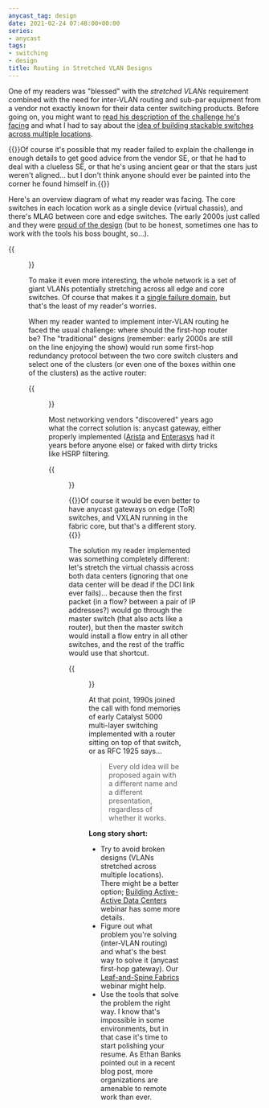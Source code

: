 ```yaml
---
anycast_tag: design
date: 2021-02-24 07:48:00+00:00
series:
- anycast
tags:
- switching
- design
title: Routing in Stretched VLAN Designs
---
```

One of my readers was "blessed" with the *stretched VLANs* requirement combined with the need for inter-VLAN routing and sub-par equipment from a vendor not exactly known for their data center switching products. Before going on, you might want to [read his description of the challenge he's facing](/2011/09/long-distance-irf-fabric-works-best-in/#380) and what I had to say about the [idea of building stackable switches across multiple locations](/2011/09/long-distance-irf-fabric-works-best-in/).

{{<note>}}Of course it's possible that my reader failed to explain the challenge in enough details to get good advice from the vendor SE, or that he had to deal with a clueless SE, or that he's using ancient gear or that the stars just weren't aligned... but I don't think anyone should ever be painted into the corner he found himself in.{{</note>}}

Here's an overview diagram of what my reader was facing. The core switches in each location work as a single device (virtual chassis), and there's MLAG between core and edge switches. The early 2000s just called and they were [proud of the design](/2020/03/should-i-go-with-vxlan-or-mlag-with-stp/) (but to be honest, sometimes one has to work with the tools his boss bought, so...).
<!--more-->
{{<figure src="/2021/02/sr-overview.png" caption="Overview diagram">}}

To make it even more interesting, the whole network is a set of giant VLANs potentially stretching across all edge and core switches. Of course that makes it a [single failure domain](/2012/05/layer-2-network-is-single-failure/), but that's the least of my reader's worries.

When my reader wanted to implement inter-VLAN routing he faced the usual challenge: where should the first-hop router be? The "traditional" designs (remember: early 2000s are still on the line enjoying the show) would run some first-hop redundancy protocol between the two core switch clusters and select one of the clusters (or even one of the boxes within one of the clusters) as the active router:

{{<figure src="/2021/02/sr-single-router.png" caption="Single core switch is an active router">}}

Most networking vendors "discovered" years ago what the correct solution is: anycast gateway, either properly implemented ([Arista](/2013/05/optimal-l3-forwarding-with-varp-and/) and [Enterasys](/2013/08/optimal-layer-3-forwarding-with/) had it years before anyone else) or faked with dirty tricks like HSRP filtering.

{{<figure src="/2021/02/sr-anycast-gateway.png" caption="All core switches are active first-hop routers">}}

{{<note info>}}Of course it would be even better to have anycast gateways on edge (ToR) switches, and VXLAN running in the fabric core, but that's a different story.{{</note>}}

The solution my reader implemented was something completely different: let's stretch the virtual chassis across both data centers (ignoring that one data center will be dead if the DCI link ever fails)... because then the first packet (in a flow? between a pair of IP addresses?) would go through the master switch (that also acts like a router), but then the master switch would install a flow entry in all other switches, and the rest of the traffic would use that shortcut.

{{<figure src="/2021/02/sr-stretched-chassis.png" caption="Stretched stackable switch with conversational learning">}}

At that point, 1990s joined the call with fond memories of early Catalyst 5000 multi-layer switching implemented with a router sitting on top of that switch, or as RFC 1925 says...

> Every old idea will be proposed again with a different name and a different presentation, regardless of whether it works.

**Long story short:**

* Try to avoid broken designs (VLANs stretched across multiple locations). There might be a better option; [Building Active-Active Data Centers](https://www.ipspace.net/Designing_Active-Active_and_Disaster_Recovery_Data_Centers) webinar has some more details.
* Figure out what problem you're solving (inter-VLAN routing) and what's the best way to solve it (anycast first-hop gateway). Our [Leaf-and-Spine Fabrics](https://www.ipspace.net/Leaf-and-Spine_Fabric_Architectures) webinar might help.
* Use the tools that solve the problem the right way. I know that's impossible in some environments, but in that case it's time to start polishing your resume. As Ethan Banks pointed out in a recent blog post, more organizations are amenable to remote work than ever.
